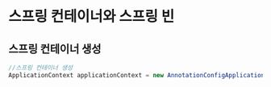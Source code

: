 # 스프링 컨테이너와 스프링 빈

## 스프링 컨테이너 생성

```Java
//스프링 컨테이너 생성
ApplicationContext applicationContext = new AnnotationConfigApplicationContext(AppConfig.class);
```
